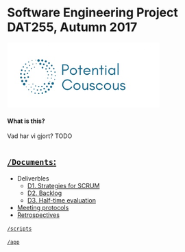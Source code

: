 # Software Engineering Project DAT255, Autumn 2017

![PC Logo](/Documents/images/Logo.2.0..png)


#### What is this?
Vad har vi gjort? TODO

#

## [`/Documents`:](/Documents/)

* Deliverbles
    * [D1. Strategies for SCRUM](https://github.com/mattssonj/potentialcouscous/blob/master/Documents/Deliverables/D1_Strategier%20för%20SCRUM.pdf)
    * [D2. Backlog](https://trello.com/b/gsIRwmhq/potential-couscous)
    * [D3. Half-time evaluation](https://github.com/mattssonj/potential-couscous/blob/master/Documents/Deliverables/D3%20Half-time%20evaluation.pdf)
* [Meeting protocols](https://github.com/mattssonj/potential-couscous/tree/master/Documents/Meeting%20Protocols)
* [Retrospectives](https://github.com/mattssonj/potential-couscous/tree/master/Documents/Retrospectives)





[`/scripts`](/scripts/)

[`/app`](/app/)

